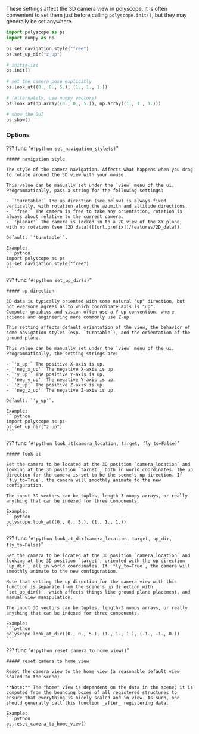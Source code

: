 These settings affect the 3D camera view in polyscope. It is often convenient to set them just before calling `polyscope.init()`, but they may generally be set anywhere.

```python
import polyscope as ps
import numpy as np

ps.set_navigation_style("free")
ps.set_up_dir("z_up")

# initialize
ps.init()
   
# set the camera pose explicitly
ps.look_at((0., 0., 5.), (1., 1., 1.))

# (alternately, use numpy vectors)
ps.look_at(np.array((0., 0., 5.)), np.array((1., 1., 1.)))

# show the GUI
ps.show()
```

### Options

??? func "`#!python set_navigation_style(s)`"

    ##### navigation style
   
    The style of the camera navigation. Affects what happens when you drag to rotate around the 3D view with your mouse.

    This value can be manually set under the `view` menu of the ui. Programmatically, pass a string for the following settings:

    - `'turntable'` The up direction (see below) is always fixed vertically, with rotation along the azumith and altitude directions.
    - `'free'` The camera is free to take any orientation, rotation is always about relative to the current camera.
    - `'planar'` The camera is locked in to a 2D view of the XY plane, with no rotation (see [2D data]([[url.prefix]]/features/2D_data)).

    Default: `'turntable'`.

    Example:
    ```python
    import polyscope as ps
    ps.set_navigation_style("free")
    ```

??? func "`#!python set_up_dir(s)`"

    ##### up direction

    3D data is typically oriented with some natural "up" direction, but not everyone agrees as to which coordinate axis is "up".
    Computer graphics and vision often use a Y-up convention, where science and engineering more commonly use Z-up.

    This setting affects default orientation of the view, the behavior of some navigation styles (esp. `turntable`), and the orientation of the ground plane.

    This value can be manually set under the `view` menu of the ui. Programmatically, the setting strings are:

    - `'x_up'` The positive X-axis is up.
    - `'neg_x_up'` The negative X-axis is up.
    - `'y_up'` The positive Y-axis is up.
    - `'neg_y_up'` The negative Y-axis is up.
    - `'z_up'` The positive Z-axis is up.
    - `'neg_z_up'` The negative Z-axis is up.
   
    Default: `'y_up'`.

    Example:
    ```python
    import polyscope as ps
    ps.set_up_dir("z_up")
    ```


??? func "`#!python look_at(camera_location, target, fly_to=False)`"

    ##### look at

    Set the camera to be located at the 3D position `camera_location` and looking at the 3D position `target`, both in world coordinates. The up direction for the camera is set to be the scene's up direction. If `fly_to=True`, the camera will smoothly animate to the new configuration.

    The input 3D vectors can be tuples, length-3 numpy arrays, or really anything that can be indexed for three components.

    Example:
    ```python
    polyscope.look_at((0., 0., 5.), (1., 1., 1.))
    ```

??? func "`#!python look_at_dir(camera_location, target, up_dir, fly_to=False)`"
    
    Set the camera to be located at the 3D position `camera_location` and looking at the 3D position `target`, oriented with the up direction `up_dir`, all in world coordinates. If `fly_to=True`, the camera will smoothly animate to the new configuration.

    Note that setting the up direction for the camera view with this function is separate from the scene's up direction with `set_up_dir()`, which affects things like ground plane placement, and manual view manipulation.

    The input 3D vectors can be tuples, length-3 numpy arrays, or really anything that can be indexed for three components.

    Example:
    ```python
    polyscope.look_at_dir((0., 0., 5.), (1., 1., 1.), (-1., -1., 0.))
    ```

??? func "`#!python reset_camera_to_home_view()`"

    ##### reset camera to home view

    Reset the camera view to the home view (a reasonable default view scaled to the scene).

    **Note:** The "home" view is dependent on the data in the scene; it is computed from the bounding boxes of all registered structures to ensure that everything is nicely scaled and in view. As such, one should generally call this function _after_ registering data.

    Example:
    ```python
    ps.reset_camera_to_home_view()
    ```

